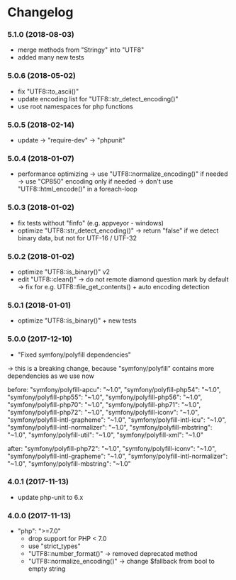 # Changelog

### 5.1.0 (2018-08-03)
- merge methods from "Stringy" into "UTF8"
- added many new tests

### 5.0.6 (2018-05-02)
- fix "UTF8::to_ascii()"
- update encoding list for "UTF8::str_detect_encoding()"
- use root namespaces for php functions


### 5.0.5 (2018-02-14)
- update -> "require-dev" -> "phpunit"


### 5.0.4 (2018-01-07)
- performance optimizing
  -> use "UTF8::normalize_encoding()" if needed
  -> use "CP850" encoding only if needed
  -> don't use "UTF8::html_encode()" in a foreach-loop


### 5.0.3 (2018-01-02)
- fix tests without "finfo" (e.g. appveyor - windows)
- optimize "UTF8::str_detect_encoding()"
  -> return "false" if we detect binary data, but not for UTF-16 / UTF-32


### 5.0.2 (2018-01-02)
- optimize "UTF8::is_binary()" v2
- edit "UTF8::clean()" -> do not remote diamond question mark by default
  -> fix for e.g. UTF8::file_get_contents() + auto encoding detection


### 5.0.1 (2018-01-01)
- optimize "UTF8::is_binary()" + new tests


### 5.0.0 (2017-12-10)
- "Fixed symfony/polyfill dependencies"

-> this is a breaking change, because "symfony/polyfill" contains more dependencies as we use now

before:
    "symfony/polyfill-apcu": "~1.0",
    "symfony/polyfill-php54": "~1.0",
    "symfony/polyfill-php55": "~1.0",
    "symfony/polyfill-php56": "~1.0",
    "symfony/polyfill-php70": "~1.0",
    "symfony/polyfill-php71": "~1.0",
    "symfony/polyfill-php72": "~1.0",
    "symfony/polyfill-iconv": "~1.0",
    "symfony/polyfill-intl-grapheme": "~1.0",
    "symfony/polyfill-intl-icu": "~1.0",
    "symfony/polyfill-intl-normalizer": "~1.0",
    "symfony/polyfill-mbstring": "~1.0",
    "symfony/polyfill-util": "~1.0",
    "symfony/polyfill-xml": "~1.0"
        
after:
    "symfony/polyfill-php72": "~1.0",
    "symfony/polyfill-iconv": "~1.0",
    "symfony/polyfill-intl-grapheme": "~1.0",
    "symfony/polyfill-intl-normalizer": "~1.0",
    "symfony/polyfill-mbstring": "~1.0"


### 4.0.1 (2017-11-13)
- update php-unit to 6.x


### 4.0.0 (2017-11-13)
- "php": ">=7.0"
  * drop support for PHP < 7.0
  * use "strict_types"
  * "UTF8::number_format()" -> removed deprecated method 
  * "UTF8::normalize_encoding()" -> change $fallback from bool to empty string
